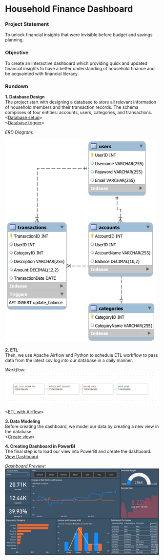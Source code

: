 # Household Finance Dashboard

### Project Statement
To unlock financial insights that were invisible before budget and savings planning.

### Objective <br>
To create an interactive dashboard which providing quick and updated financial insights to have a better understanding of household finance and be acquainted with financial literacy. 

### Rundown <br>
**1. Database Design <br>**
The project start with designing a database to store all relevant information of household members and their transaction records. The schema comprises of four entities: accounts, users, categories, and transactions. <br><[Database setup](db_setup.sql)><br>
<[Database trigger](trigger.sql)><br>

_ERD Diagram:_

![erd image](https://github.com/Kevin-qt/Household-Finance-Dashboard/blob/main/erd.jpg)

**2. ETL <br>**
Then, we use Apache Airflow and Python to schedule ETL workflow to pass data from the latest csv log into our database in a daily manner.<br>

_Workflow:_
![workflow image](https://github.com/Kevin-qt/Household-Finance-Dashboard/blob/main/workflow.jpg)

<[ETL with Airflow](airflow_etl.py)><br>

**3. Data Modeling <br>**
Before creating the dashboard, we model our data by creating a new view in the database. <br>
<[Create view](new_view.sql)><br>

**4. Creating Dashboard in PowerBI <br>**
The final step is to load our view into PowerBI and create the dashboard. <br>
[View Dashboard](https://app.powerbi.com/view?r=eyJrIjoiMTM1OWJjOTEtNTVmNi00ZGJlLTkwNmQtOTMxNDEyNDQzYzk3IiwidCI6IjdkMjRjMTUwLWQwNjUtNGRjZS1hMmZmLWU1Y2M5ODM5ZDNmNSJ9) <br>

_Dashboard Preview:_
![preview](dashboard_preview.jpg)
